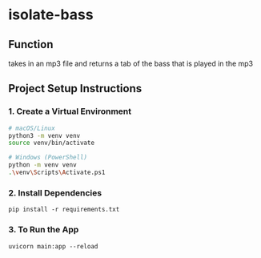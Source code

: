 # isolate-bass

## Function
takes in an mp3 file and returns a tab of the bass that is played in the mp3

## Project Setup Instructions
### 1. Create a Virtual Environment
```bash
# macOS/Linux
python3 -m venv venv
source venv/bin/activate
```
```bash
# Windows (PowerShell)
python -m venv venv
.\venv\Scripts\Activate.ps1
```

### 2. Install Dependencies
``pip install -r requirements.txt``

### 3. To Run the App
``uvicorn main:app --reload``